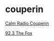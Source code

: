 # couperin

[Calm Radio Couperin](https://streams.calmradio.com:14828/stream)

[92.3 The Fox](https://playerservices.streamtheworld.com/api/livestream-redirect/KOFXFMAAC.aac?dist=onlineradiobox)

